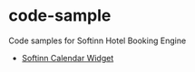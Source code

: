 # code-sample
Code samples for Softinn Hotel Booking Engine

- [Softinn Calendar Widget](https://softinn-solutions.github.io/code-sample/calendar.html)